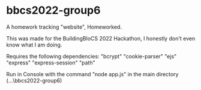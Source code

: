 # bbcs2022-group6
A homework tracking "website", Homeworked.

This was made for the BuildingBloCS 2022 Hackathon, I honestly don't even know what I am doing.

Requires the following dependencies:
  "bcrypt"
  "cookie-parser"
  "ejs"
  "express"
  "express-session"
  "path"
 
 Run in Console with the command "node app.js" in the main directory (...\bbcs2022-group6)
